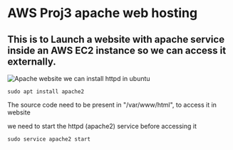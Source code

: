 # AWS Proj3 apache web hosting
## This is to Launch a website with apache service inside an AWS EC2 instance so we can access it externally.

![Apache website](https://github.com/saikamal33/Mark-5_AWS-proj/blob/main/proj-3/images/Screenshot%202025-07-23%20152558.png)
we can install httpd in ubuntu
~~~
sudo apt install apache2
~~~

The source code need to be present in "/var/www/html", to access it in website

we need to start the httpd (apache2) service before accessing it 
~~~
sudo service apache2 start
~~~
